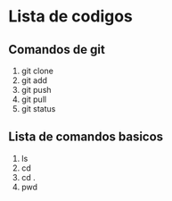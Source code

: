 # Lista de codigos

## Comandos de git

1. git clone
1. git add
1. git push
1. git pull
1. git status

## Lista de comandos basicos
1. ls
1. cd
1. cd .
1. pwd
